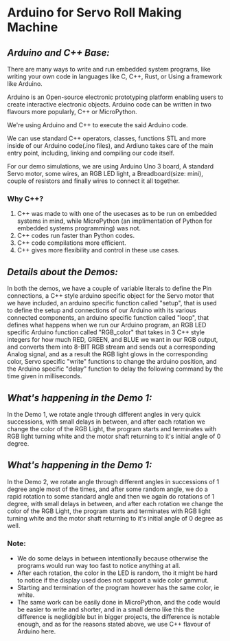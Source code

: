 # **Arduino for Servo Roll Making Machine**

## *Arduino and C++ Base:*

There are many ways to write and run embedded system programs, like writing your own code in languages like C, C++, Rust, or Using a framework like Arduino.

Arduino is an Open-source electronic prototyping platform enabling users to create interactive electronic objects.
Arduino code can be written in two flavours more popularly, C++ or MicroPython.

We're using Arduino and C++ to execute the said Arduino code. 

We can use standard C++ operators, classes, functions STL and more inside of our Arduino code(.ino files), and Ardiuno takes care of the main entry point, including, linking and compiling our code itself.

For our demo simulations, we are using Arduino Uno 3 board, A standard Servo motor, some wires, an RGB LED light, a Breadboard(size: mini), couple of resistors and finally wires to connect it all together.

### **Why C++?**
1. C++ was made to with one of the usecases as to be run on embedded systems in mind, while MicroPython (an implimentation of Python for embedded systems programming) was not.
2. C++ codes run faster than Python codes.
3. C++ code compilations more efficient.
4. C++ gives more flexibility and control in these use cases.

## *Details about the Demos:*
In both the demos, we have a couple of variable literals to define the Pin connections, a C++ style arduino specific object for the Servo motor that we have included, an arduino specific function called "setup", that is used to define the setup and connections of our Arduino with its various connected components, an arduino specific function called "loop", that defines what happens when we run our Arduino program, an RGB LED specific Arduino function called "RGB_color" that takes in 3 C++ style integers for how much RED, GREEN, and BLUE we want in our RGB output, and converts them into 8-BIT RGB stream and sends out a corresponding Analog signal, and as a result the RGB light glows in the corresponding color, Servo specific "write" functions to change the arduino position, and the Arduino specific "delay" function to delay the following command by the time given in milliseconds.

## *What's happening in the Demo 1:*
In the Demo 1, we rotate angle through different angles in very quick successions, with small delays in between, and after each rotation we change the color of the RGB Light, the program starts and terminates with RGB light turning white and the motor shaft returning to it's initial angle of 0 degree.

## *What's happening in the Demo 1:*
In the Demo 2, we rotate angle through different angles in successions of 1 degree angle most of the times, and after some random angle, we do a rapid rotation to some standard angle and then we again do rotations of 1 degree, with small delays in between, and after each rotation we change the color of the RGB Light, the program starts and terminates with RGB light turning white and the motor shaft returning to it's initial angle of 0 degree as well.

### **Note:**
- We do some delays in between intentionally because otherwise the programs would run way too fast to notice anything at all.
- After each rotation, the color in the LED is random, tho it might be hard to notice if the display used does not support a wide color gammut.
- Starting and termination of the program however has the same color, ie white. 
- The same work can be easily done in MicroPython, and the code would be easier to write and shorter, and in a small demo like this the difference is neglidgible but in bigger projects, the difference is notable enough, and as for the reasons stated above, we use C++ flavour of Arduino here.
